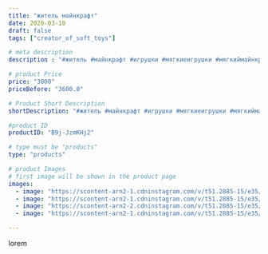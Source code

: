 ```yaml
---
title: "житель майнкрафт"
date: 2020-03-10
draft: false
tags: ["creator_of_soft_toys"]

# meta description
description : "#житель #майнкрафт #игрушки #мягкиеигрушки #мягкиймайнкрафт #мирныйжитель #mincraft #мягкаяигрушка #игрушкаручнойработы"

# product Price
price: "3000"
priceBefore: "3600.0"

# Product Short Description
shortDescription: "#житель #майнкрафт #игрушки #мягкиеигрушки #мягкиймайнкрафт #мирныйжитель #mincraft #мягкаяигрушка #игрушкаручнойработы"

#product ID
productID: "B9j-JzmKHj2"

# type must be "products"
type: "products"

# product Images
# first image will be shown in the product page
images:
  - image: "https://scontent-arn2-1.cdninstagram.com/v/t51.2885-15/e35/84331847_2499205810395491_6136112394196477665_n.jpg?tp=1&_nc_ht=scontent-arn2-1.cdninstagram.com&_nc_cat=111&_nc_ohc=05P7S-g0bCwAX93NNWf&ccb=7-4&oh=0f80188b7522427323b14c914db1c8a8&oe=60854FCE&_nc_sid=83d603&ig_cache_key=MjI2MTkyNDc4Mjg2MjI2MjQ4NA%3D%3D.2-ccb7-4"
  - image: "https://scontent-arn2-1.cdninstagram.com/v/t51.2885-15/e35/90023993_1477380512442890_3626129453268877047_n.jpg?tp=1&_nc_ht=scontent-arn2-1.cdninstagram.com&_nc_cat=102&_nc_ohc=uhdBDMdmo6gAX9rxZ0u&ccb=7-4&oh=8c7f80251b0b1e71ec0c24d463bcafb8&oe=60835F1E&_nc_sid=83d603&ig_cache_key=MjI2MTkyNDc4Mjg0NTUyMzA5NQ%3D%3D.2-ccb7-4"
  - image: "https://scontent-arn2-2.cdninstagram.com/v/t51.2885-15/e35/89849437_546273909348816_3441750599656416939_n.jpg?tp=1&_nc_ht=scontent-arn2-2.cdninstagram.com&_nc_cat=100&_nc_ohc=cqe_dBgrLBAAX_MH60S&ccb=7-4&oh=0fde7ca44af8a7def717d66fc12db393&oe=60852B77&_nc_sid=83d603&ig_cache_key=MjI2MTkyNDc4Mjg3MDc1MzE5Nw%3D%3D.2-ccb7-4"
  - image: "https://scontent-arn2-1.cdninstagram.com/v/t51.2885-15/e35/89060833_533199870644458_6094908812156812854_n.jpg?tp=1&_nc_ht=scontent-arn2-1.cdninstagram.com&_nc_cat=110&_nc_ohc=6NXXVnYO8LUAX8e-gPH&ccb=7-4&oh=5d230f9380e9e555ad3ce9f88d1512fa&oe=6085C2EE&_nc_sid=83d603&ig_cache_key=MjI2MTkyNDc4MzAwNTAwMzU1OQ%3D%3D.2-ccb7-4"

---
```

lorem
